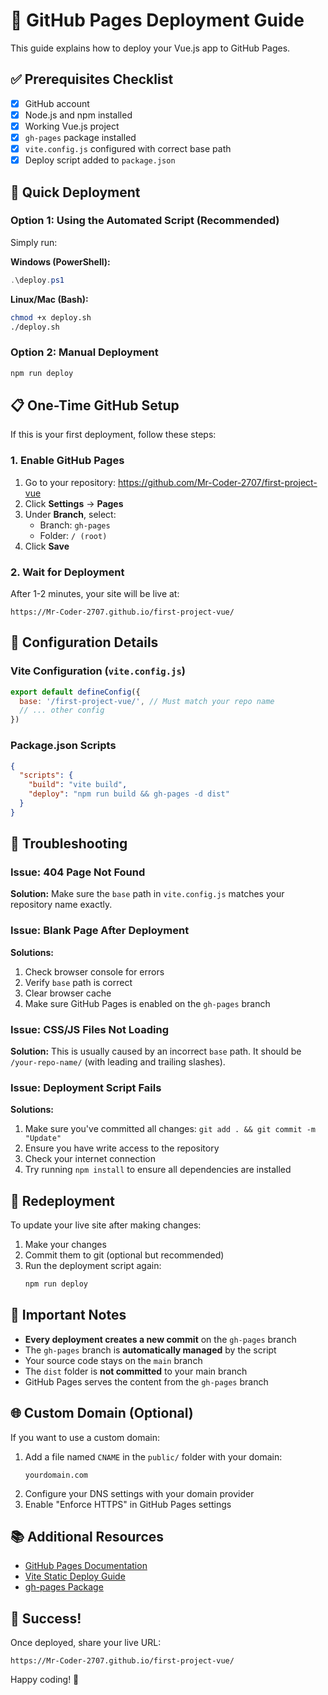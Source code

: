 # 🚀 GitHub Pages Deployment Guide

This guide explains how to deploy your Vue.js app to GitHub Pages.

## ✅ Prerequisites Checklist

- [x] GitHub account
- [x] Node.js and npm installed
- [x] Working Vue.js project
- [x] `gh-pages` package installed
- [x] `vite.config.js` configured with correct base path
- [x] Deploy script added to `package.json`

## 🎯 Quick Deployment

### Option 1: Using the Automated Script (Recommended)

Simply run:

**Windows (PowerShell):**
```powershell
.\deploy.ps1
```

**Linux/Mac (Bash):**
```bash
chmod +x deploy.sh
./deploy.sh
```

### Option 2: Manual Deployment

```bash
npm run deploy
```

## 📋 One-Time GitHub Setup

If this is your first deployment, follow these steps:

### 1. Enable GitHub Pages

1. Go to your repository: https://github.com/Mr-Coder-2707/first-project-vue
2. Click **Settings** → **Pages**
3. Under **Branch**, select:
   - Branch: `gh-pages`
   - Folder: `/ (root)`
4. Click **Save**

### 2. Wait for Deployment

After 1-2 minutes, your site will be live at:

```
https://Mr-Coder-2707.github.io/first-project-vue/
```

## 🔧 Configuration Details

### Vite Configuration (`vite.config.js`)

```javascript
export default defineConfig({
  base: '/first-project-vue/', // Must match your repo name
  // ... other config
})
```

### Package.json Scripts

```json
{
  "scripts": {
    "build": "vite build",
    "deploy": "npm run build && gh-pages -d dist"
  }
}
```

## 🐛 Troubleshooting

### Issue: 404 Page Not Found

**Solution:** Make sure the `base` path in `vite.config.js` matches your repository name exactly.

### Issue: Blank Page After Deployment

**Solutions:**
1. Check browser console for errors
2. Verify `base` path is correct
3. Clear browser cache
4. Make sure GitHub Pages is enabled on the `gh-pages` branch

### Issue: CSS/JS Files Not Loading

**Solution:** This is usually caused by an incorrect `base` path. It should be `/your-repo-name/` (with leading and trailing slashes).

### Issue: Deployment Script Fails

**Solutions:**
1. Make sure you've committed all changes: `git add . && git commit -m "Update"`
2. Ensure you have write access to the repository
3. Check your internet connection
4. Try running `npm install` to ensure all dependencies are installed

## 🔄 Redeployment

To update your live site after making changes:

1. Make your changes
2. Commit them to git (optional but recommended)
3. Run the deployment script again:
   ```bash
   npm run deploy
   ```

## 📝 Important Notes

- **Every deployment creates a new commit** on the `gh-pages` branch
- The `gh-pages` branch is **automatically managed** by the script
- Your source code stays on the `main` branch
- The `dist` folder is **not committed** to your main branch
- GitHub Pages serves the content from the `gh-pages` branch

## 🌐 Custom Domain (Optional)

If you want to use a custom domain:

1. Add a file named `CNAME` in the `public/` folder with your domain:
   ```
   yourdomain.com
   ```
2. Configure your DNS settings with your domain provider
3. Enable "Enforce HTTPS" in GitHub Pages settings

## 📚 Additional Resources

- [GitHub Pages Documentation](https://docs.github.com/en/pages)
- [Vite Static Deploy Guide](https://vitejs.dev/guide/static-deploy.html)
- [gh-pages Package](https://www.npmjs.com/package/gh-pages)

## 🎉 Success!

Once deployed, share your live URL:
```
https://Mr-Coder-2707.github.io/first-project-vue/
```

Happy coding! 🚀
